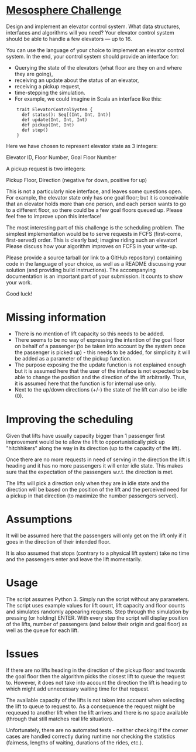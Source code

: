# [Mesosphere Challenge](https://mesosphere.com/jobs/challenges/distributed-applications)

Design and implement an elevator control system. What data structures, interfaces and algorithms will you need? Your elevator control system should be able to handle a few elevators — up to 16.

You can use the language of your choice to implement an elevator control system. In the end, your control system should provide an interface for:

* Querying the state of the elevators (what floor are they on and where they are going),
* receiving an update about the status of an elevator,
* receiving a pickup request,
* time-stepping the simulation.
* For example, we could imagine in Scala an interface like this:

```
    trait ElevatorControlSystem {
      def status(): Seq[(Int, Int, Int)]
      def update(Int, Int, Int)
      def pickup(Int, Int)
      def step()
    }
```

Here we have chosen to represent elevator state as 3 integers:

Elevator ID, Floor Number, Goal Floor Number

A pickup request is two integers:

Pickup Floor, Direction (negative for down, positive for up)

This is not a particularly nice interface, and leaves some questions open.
For example, the elevator state only has one goal floor; but it is conceivable
that an elevator holds more than one person, and each person wants to go
to a different floor, so there could be a few goal floors queued up.
Please feel free to improve upon this interface!

The most interesting part of this challenge is the scheduling problem.
The simplest implementation would be to serve requests in FCFS
(first-come, first-served) order. This is clearly bad; imagine riding
such an elevator! Please discuss how your algorithm improves on FCFS
in your write-up.

Please provide a source tarball (or link to a GitHub repository) containing
code in the language of your choice, as well as a README discussing
your solution (and providing build instructions). The accompanying documentation
is an important part of your submission. It counts to show your work.

Good luck!

# Missing information

* There is no mention of lift capacity so this needs to be added.
* There seems to be no way of expressing the intention of the goal floor
  on behalf of a passenger (to be taken into account by the system once
  the passenger is picked up) - this needs to be added, for simplicity
  it will be added as a parameter of the pickup function.
* The purpose exposing the the update function is not explained enough
  but it is assumed here that the user of the inteface is not expected
  to be able to change the position and the direction of the lift arbitrarily.
  Thus, it is assumed here that the function is for internal use only.
* Next to the up/down directions (+/-) the state of the lift can also be idle
  (0).

# Improving the scheduling

Given that lifts have usually capacity bigger than 1 passenger first improvement
would be to allow the lift to opportunistically pick up "hitchhikers" along
the way in its direction (up to the capacity of the lift).

Once there are no more requests in need of serving in the direction the lift
is heading and it has no more passengers it will enter idle state. This
makes sure that the expectation of the passengers w.r.t. the direction is met.

The lifts will pick a direction only when they are in idle state
and the direction will be based on the position of the lift and the perceived
need for a pickup in that direction (to maximize the number passengers served).

# Assumptions

It will be assumed here that the passengers will only get on the lift only
if it goes in the direction of their intended floor.

It is also assumed that stops (contrary to a physical lift system) take no time
and the passengers enter and leave the lift momentarily.

# Usage

The script assumes Python 3. Simply run the script without any parameters.
The script uses example values for lift count, lift capacity and floor counts
and simulates randomly appearing requests. Step through the simulation
by pressing (or holding) ENTER. With every step the script will display position
of the lifts, number of passengers (and below their origin and goal floor)
as well as the queue for each lift.

# Issues

If there are no lifts heading in the direction of the pickup floor and towards
the goal floor then the algorithm picks the closest lift to queue
the request to. However, it does not take into account the direction the lift
is heading to which might add unnecessary waiting time for that request.

The available capacity of the lifts is not taken into account when selecting
the lift to queue to request to. As a consequence the request might be requeued
to another lift when the lift arrives and there is no space available (through
that still matches real life situation).

Unfortunately, there are no automated tests - neither checking if the corner
cases are handled correctly during runtime nor checking the statistics
(fairness, lengths of waiting, durations of the rides, etc.).
